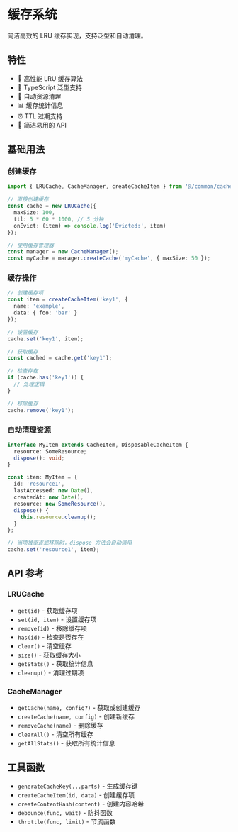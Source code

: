 # 缓存系统

简洁高效的 LRU 缓存实现，支持泛型和自动清理。

## 特性

- 🚀 高性能 LRU 缓存算法
- 🔧 TypeScript 泛型支持
- 🧹 自动资源清理
- 📊 缓存统计信息
- ⏰ TTL 过期支持
- 🎯 简洁易用的 API

## 基础用法

### 创建缓存

```typescript
import { LRUCache, CacheManager, createCacheItem } from '@/common/cache';

// 直接创建缓存
const cache = new LRUCache({
  maxSize: 100,
  ttl: 5 * 60 * 1000, // 5 分钟
  onEvict: (item) => console.log('Evicted:', item)
});

// 使用缓存管理器
const manager = new CacheManager();
const myCache = manager.createCache('myCache', { maxSize: 50 });
```

### 缓存操作

```typescript
// 创建缓存项
const item = createCacheItem('key1', { 
  name: 'example',
  data: { foo: 'bar' }
});

// 设置缓存
cache.set('key1', item);

// 获取缓存
const cached = cache.get('key1');

// 检查存在
if (cache.has('key1')) {
  // 处理逻辑
}

// 移除缓存
cache.remove('key1');
```

### 自动清理资源

```typescript
interface MyItem extends CacheItem, DisposableCacheItem {
  resource: SomeResource;
  dispose(): void;
}

const item: MyItem = {
  id: 'resource1',
  lastAccessed: new Date(),
  createdAt: new Date(),
  resource: new SomeResource(),
  dispose() {
    this.resource.cleanup();
  }
};

// 当项被驱逐或移除时，dispose 方法会自动调用
cache.set('resource1', item);
```

## API 参考

### LRUCache

- `get(id)` - 获取缓存项
- `set(id, item)` - 设置缓存项
- `remove(id)` - 移除缓存项
- `has(id)` - 检查是否存在
- `clear()` - 清空缓存
- `size()` - 获取缓存大小
- `getStats()` - 获取统计信息
- `cleanup()` - 清理过期项

### CacheManager

- `getCache(name, config?)` - 获取或创建缓存
- `createCache(name, config)` - 创建新缓存
- `removeCache(name)` - 删除缓存
- `clearAll()` - 清空所有缓存
- `getAllStats()` - 获取所有统计信息

## 工具函数

- `generateCacheKey(...parts)` - 生成缓存键
- `createCacheItem(id, data)` - 创建缓存项
- `createContentHash(content)` - 创建内容哈希
- `debounce(func, wait)` - 防抖函数
- `throttle(func, limit)` - 节流函数